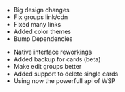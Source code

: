 - Big design changes
- Fix groups link/cdn
- Fixed many links
- Added color themes
- Bump Dependencies
<!-- - Added confirm dialog before exiting the editing process -->
- Native interface reworkings
- Added backup for cards (beta)
- Make edit groups better
- Added support to delete single cards
- Using now the powerfull api of WSP
